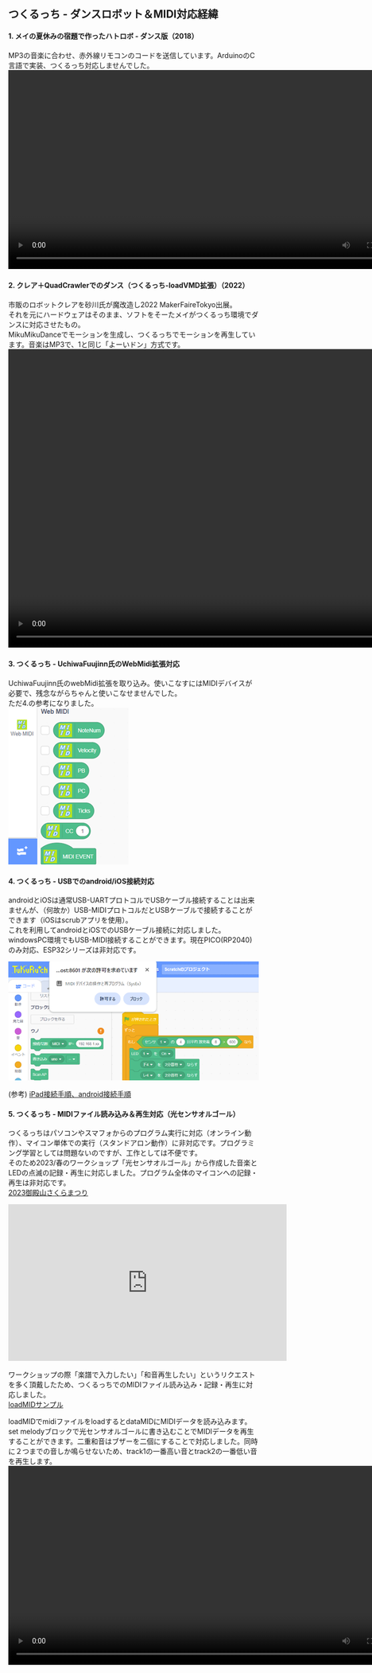## つくるっち - ダンスロボット＆MIDI対応経緯

#### 1. メイの夏休みの宿題で作ったハトロボ - ダンス版（2018）  
MP3の音楽に合わせ、赤外線リモコンのコードを送信しています。ArduinoのC言語で実装、つくるっち対応しませんでした。  
<video src="https://sohtamei.github.io/docs/images/robotTeam.mp4" controls height="400"></video>

#### 2. クレア＋QuadCrawlerでのダンス（つくるっち-loadVMD拡張）（2022）  
市販のロボットクレアを砂川氏が魔改造し2022 MakerFaireTokyo出展。  
それを元にハードウェアはそのまま、ソフトをそーたメイがつくるっち環境でダンスに対応させたもの。  
MikuMikuDanceでモーションを生成し、つくるっちでモーションを再生しています。音楽はMP3で、1と同じ「よーいドン」方式です。  
<video src="https://sohtamei.github.io/docs/images/MAH06392b.mp4" controls height="600"></video>

#### 3. つくるっち - UchiwaFuujinn氏のWebMidi拡張対応  
UchiwaFuujinn氏のwebMidi拡張を取り込み。使いこなすにはMIDIデバイスが必要で、残念ながらちゃんと使いこなせませんでした。  
ただ4.の参考になりました。  
![image](images/webMidiExt.png)

#### 4. つくるっち - USBでのandroid/iOS接続対応  
androidとiOSは通常USB-UARTプロトコルでUSBケーブル接続することは出来ませんが、（何故か）USB-MIDIプロトコルだとUSBケーブルで接続することができます（iOSはscrubアプリを使用）。  
これを利用してandroidとiOSでのUSBケーブル接続に対応しました。windowsPC環境でもUSB-MIDI接続することができます。現在PICO(RP2040)のみ対応、ESP32シリーズは非対応です。  
  
![image](images/webMidiIF.png)

(参考) [iPad接続手順、android接続手順](http://sohta02.web.fc2.com/familyday_orgel.html#ipad)  

#### 5. つくるっち - MIDIファイル読み込み＆再生対応（光センサオルゴール）  
つくるっちはパソコンやスマフォからのプログラム実行に対応（オンライン動作）、マイコン単体での実行（スタンドアロン動作）に非対応です。プログラミング学習としては問題ないのですが、工作としては不便です。  
そのため2023/春のワークショップ「光センサオルゴール」から作成した音楽とLEDの点滅の記録・再生に対応しました。プログラム全体のマイコンへの記録・再生は非対応です。  
[2023御殿山さくらまつり](http://sohta02.web.fc2.com/familyday_event.html#gotenyama2023_1)
<iframe width="560" height="315" src="https://www.youtube.com/embed/SY_fQ4cUTFA" title="YouTube video player" frameborder="0" allow="accelerometer; autoplay; clipboard-write; encrypted-media; gyroscope; picture-in-picture; web-share" allowfullscreen></iframe>

ワークショップの際「楽譜で入力したい」「和音再生したい」というリクエストを多く頂戴したため、つくるっちでのMIDIファイル読み込み・記録・再生に対応しました。  
[loadMIDサンプル](https://sohta02.sakura.ne.jp/tukurutch/index.html#000002007)

loadMIDでmidiファイルをloadするとdataMIDにMIDIデータを読み込みます。set melodyブロックで光センサオルゴールに書き込むことでMIDIデータを再生することができます。二重和音はブザーを二個にすることで対応しました。同時に２つまでの音しか鳴らせないため、track1の一番高い音とtrack2の一番低い音を再生します。  
<video src="https://sohtamei.github.io/docs/images/MAH07079s.mp4" controls height="400"></video>
